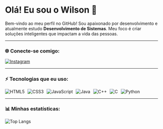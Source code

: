 # Olá! Eu sou o Wilson 👋

Bem-vindo ao meu perfil no GitHub! Sou apaixonado por desenvolvimento e atualmente estudo **Desenvolvimento de Sistemas**. Meu foco é criar soluções inteligentes que impactam a vida das pessoas.

---

### 🌐 Conecte-se comigo:
[![Instagram](https://img.shields.io/badge/Instagram-E4405F?style=for-the-badge&logo=instagram&logoColor=white)](https://instagram.com/wilson_sanfins)

---

### ⚡ Tecnologias que eu uso:
<div style="display: flex; gap: 10px;">
  <img src="https://img.shields.io/badge/HTML5-E34F26?style=for-the-badge&logo=html5&logoColor=white" alt="HTML5" />
  <img src="https://img.shields.io/badge/CSS3-1572B6?style=for-the-badge&logo=css3&logoColor=white" alt="CSS3" />
  <img src="https://img.shields.io/badge/JavaScript-F7DF1E?style=for-the-badge&logo=javascript&logoColor=black" alt="JavaScript" />
  <img src="https://img.shields.io/badge/Java-007396?style=for-the-badge&logo=java&logoColor=white" alt="Java" />
  <img src="https://img.shields.io/badge/C++-00599C?style=for-the-badge&logo=cplusplus&logoColor=white" alt="C++" />
  <img src="https://img.shields.io/badge/C-00599C?style=for-the-badge&logo=c&logoColor=white" alt="C" />
  <img src="https://img.shields.io/badge/Python-3776AB?style=for-the-badge&logo=python&logoColor=white" alt="Python" />
</div>

---

### 📊 Minhas estatísticas:

![Top Langs](https://github-readme-stats.vercel.app/api/top-langs/?username=wilsonsanfins&layout=compact&theme=radical)
